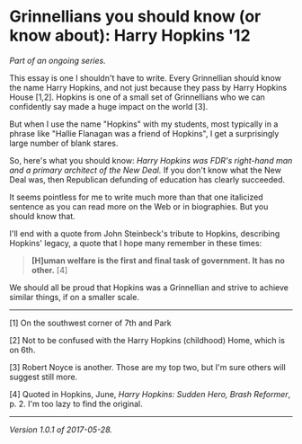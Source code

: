 Grinnellians you should know (or know about): Harry Hopkins '12
===============================================================

*Part of an ongoing series.*

This essay is one I shouldn't have to write.  Every Grinnellian should
know the name Harry Hopkins, and not just because they pass by 
Harry Hopkins House [1,2].  Hopkins is one of a small set of Grinnellians
who we can confidently say made a huge impact on the world [3].

But when I use the name "Hopkins" with my students, most typically in
a phrase like "Hallie Flanagan was a friend of Hopkins", I get a surprisingly
large number of blank stares.

So, here's what you should know: *Harry Hopkins was FDR's right-hand
man and a primary architect of the New Deal.*  If you don't know what
the New Deal was, then Republican defunding of education has clearly
succeeded.

It seems pointless for me to write much more than that one italicized
sentence as you can read more on the Web or in biographies.  But you
should know that.

I'll end with a quote from John Steinbeck's tribute to Hopkins, describing
Hopkins' legacy, a quote that I hope many remember in these times: 

> **[H]uman welfare is the first and final task of government.  It has no other.** [4]

We should all be proud that Hopkins was a Grinnellian and strive to
achieve similar things, if on a smaller scale.

---

[1] On the southwest corner of 7th and Park

[2] Not to be confused with the Harry Hopkins (childhood) Home, which
is on 6th.

[3] Robert Noyce is another.  Those are my top two, but I'm sure others
will suggest still more.  

[4] Quoted in Hopkins, June, _Harry Hopkins: Sudden Hero, Brash
Reformer_, p. 2.  I'm too lazy to find the original.

---

*Version 1.0.1 of 2017-05-28.*
